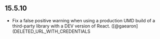 ## 15.5.10

* Fix a false positive warning when using a production UMD build of a third-party library with a DEV version of React. ([@gaearon](DELETED_URL_WITH_CREDENTIALS